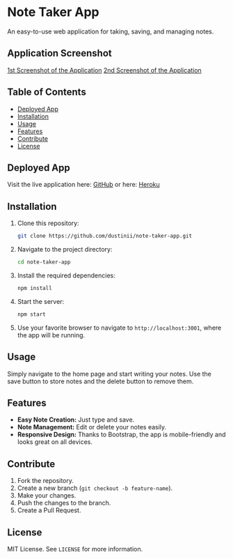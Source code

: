 # Note Taker App

An easy-to-use web application for taking, saving, and managing notes.

## Application Screenshot
[1st Screenshot of the Application](/public/assets/images/notetaker%20ss1.png)
[2nd Screenshot of the Application](/public/assets/images/notetaker%20ss.png)

## Table of Contents
- [Deployed App](#deployed-app)
- [Installation](#installation)
- [Usage](#usage)
- [Features](#features)
- [Contribute](#contribute)
- [License](#license)

## Deployed App

Visit the live application here:
[GitHub](https://dustinii.github.io/note-taker-app/)
or here:
[Heroku](https://glacial-hamlet-39652-5e94cee3f641.herokuapp.com/)

## Installation

1. Clone this repository:
   ```sh
   git clone https://github.com/dustinii/note-taker-app.git
   ```

2. Navigate to the project directory:
   ```sh
   cd note-taker-app
   ```

3. Install the required dependencies:
   ```sh
   npm install
   ```

4. Start the server:
   ```sh
   npm start
   ```

5. Use your favorite browser to navigate to `http://localhost:3001`, where the app will be running.

## Usage

Simply navigate to the home page and start writing your notes. Use the save button to store notes and the delete button to remove them.

## Features

- **Easy Note Creation:** Just type and save.
- **Note Management:** Edit or delete your notes easily.
- **Responsive Design:** Thanks to Bootstrap, the app is mobile-friendly and looks great on all devices.


## Contribute

1. Fork the repository.
2. Create a new branch (`git checkout -b feature-name`).
3. Make your changes.
4. Push the changes to the branch.
5. Create a Pull Request.

## License

MIT License. See `LICENSE` for more information.
